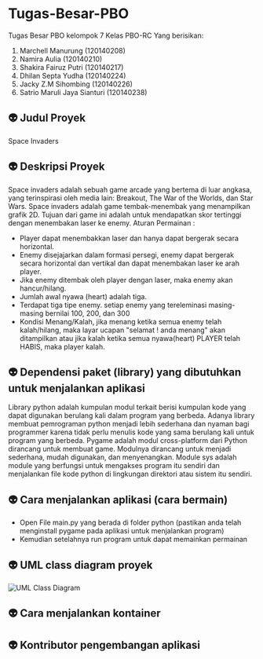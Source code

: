 # Tugas-Besar-PBO
Tugas Besar PBO kelompok 7 Kelas PBO-RC Yang berisikan:
1. Marchell Manurung (120140208)
2. Namira Aulia (120140210)
3. Shakira Fairuz Putri (120140217)
4. Dhilan Septa Yudha (120140224)
5. Jacky Z.M Sihombing (120140226)
6. Satrio Maruli Jaya Sianturi (120140238)
## :alien: Judul Proyek
Space Invaders
## :alien: Deskripsi Proyek
Space invaders adalah sebuah game arcade yang bertema di luar angkasa, yang terinspirasi oleh media lain: Breakout, The War of the Worlds, dan Star Wars. Space invaders adalah game tembak-menembak yang menampilkan grafik 2D. Tujuan dari game ini adalah untuk mendapatkan skor tertinggi dengan menembakan laser ke enemy. 
Aturan Permainan : 
- Player dapat menembakkan laser dan hanya dapat bergerak secara horizontal. 
- Enemy disejajarkan dalam formasi persegi, enemy dapat bergerak secara horizontal dan vertikal dan dapat menembakan laser ke arah player.
- Jika enemy ditembak oleh player dengan laser, maka enemy akan hancur/hilang.
- Jumlah awal nyawa (heart) adalah tiga.
- Terdapat tiga tipe enemy. setiap enemy yang tereleminasi masing-masing bernilai 100, 200, dan 300
- Kondisi Menang/Kalah, jika menang ketika semua enemy telah kalah/hilang, maka layar ucapan "selamat ! anda menang" akan ditampilkan atau jika kalah ketika semua     nyawa(heart) PLAYER telah HABIS, maka player kalah. 

## :alien: Dependensi paket (library) yang dibutuhkan untuk menjalankan aplikasi
Library python adalah kumpulan modul terkait berisi kumpulan kode yang dapat digunakan berulang kali dalam program yang berbeda. Adanya library membuat pemrograman python menjadi lebih sederhana dan nyaman bagi programmer karena tidak perlu menulis kode yang sama berulang kali untuk program yang berbeda. Pygame adalah modul cross-platform dari Python dirancang untuk membuat game. Modulnya dirancang untuk menjadi sederhana, mudah digunakan, dan menyenangkan. Module sys adalah module yang berfungsi untuk mengakses program itu sendiri dan menjalankan file kode python di lingkungan direktori atau sistem itu sendiri.
## :alien: Cara menjalankan aplikasi (cara bermain)
- Open File main.py yang berada di folder python (pastikan anda telah menginstall pygame pada aplikasi untuk menjalankan program)
- Kemudian setelahnya run program untuk dapat memainkan permainan
## :alien: UML class diagram proyek
![UML Class Diagram](https://user-images.githubusercontent.com/77344442/170209194-0287c2c7-a1af-45aa-930e-f9292a0e9e86.png)

## :alien: Cara menjalankan kontainer
## :alien: Kontributor pengembangan aplikasi
